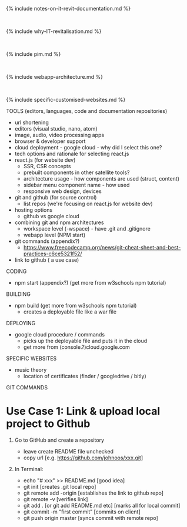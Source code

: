 {% include notes-on-it-revit-documentation.md %}

<br>

{% include why-IT-revitalisation.md %}

<br>

{% include pim.md %}

<br>

{% include webapp-architecture.md %}

<br>

{% include specific-customised-websites.md %}

TOOLS (editors, languages, code and documentation repositories)
   - url shortening
   - editors (visual studio, nano, atom)
   - image, audio, video processing apps
   - browser & developer support
   - cloud deployment - google cloud - why did I select this one?
   - tech options and rationale for selecting react.js
   - react.js (for website dev)
      - SSR, CSR concepts
      - prebuilt components in other satellite tools? 
      - architecture usage - how components are used (struct, content)
      - sidebar menu component name - how used
      - responsive web design, devices
   - git and github (for source control)
      - list repos (we're focusing on react.js for website dev)
   - hosting options
      - github vs google cloud
   - combining git and npm architectures
      - workspace level (-wspace) - have .git and .gitignore
      - webapp level (NPM start)
   - git commands (appendix?)
      - https://www.freecodecamp.org/news/git-cheat-sheet-and-best-practices-c6ce5321f52/
   - link to github ( a use case)

CODING
- npm start (appendix?) (get more from w3schools npm tutorial)

BUILDING
- npm build (get more from w3schools npm tutorial)
   - creates a deployable file like a war file

DEPLOYING
- google cloud procedure / commands
   - picks up the deployable file and puts it in the cloud
   - get more from (console.?)cloud.google.com

SPECIFIC WEBSITES
- music theory
   - location of certificates (finder / googledrive / bitly)
   
GIT COMMANDS

# Use Case 1: Link & upload local project to Github

1. Go to GitHub and create a repository
   - leave create README file unchecked
   - copy url [e.g. https://github.com/johnoos/xxx.git]

2. In Terminal:
   - echo "# xxx" >> README.md [good idea]
   - git init [creates .git local repo]
   - git remote add <xxx>-origin <url> [establishes the link to github repo]
   - git remote -v [verifies link]
   - git add . [or git add README.md etc] [marks all for local commit]
   - git commit -m “first commit” [commits on client]
   - git push origin master [syncs commit with remote repo]
